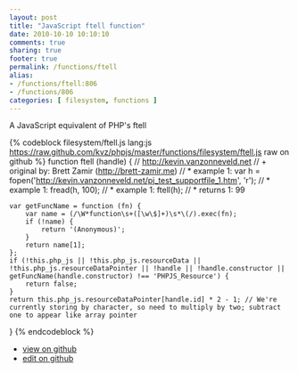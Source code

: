 ```yaml
---
layout: post
title: "JavaScript ftell function"
date: 2010-10-10 10:10:10
comments: true
sharing: true
footer: true
permalink: /functions/ftell
alias:
- /functions/ftell:806
- /functions/806
categories: [ filesystem, functions ]
---
```

A JavaScript equivalent of PHP's ftell
<!-- more -->
{% codeblock filesystem/ftell.js lang:js https://raw.github.com/kvz/phpjs/master/functions/filesystem/ftell.js raw on github %}
function ftell (handle) {
    // http://kevin.vanzonneveld.net
    // +   original by: Brett Zamir (http://brett-zamir.me)
    // *     example 1: var h = fopen('http://kevin.vanzonneveld.net/pj_test_supportfile_1.htm', 'r');
    // *     example 1: fread(h, 100);
    // *     example 1: ftell(h);
    // *     returns 1: 99

    var getFuncName = function (fn) {
        var name = (/\W*function\s+([\w\$]+)\s*\(/).exec(fn);
        if (!name) {
            return '(Anonymous)';
        }
        return name[1];
    };
    if (!this.php_js || !this.php_js.resourceData || !this.php_js.resourceDataPointer || !handle || !handle.constructor || getFuncName(handle.constructor) !== 'PHPJS_Resource') {
        return false;
    }
    return this.php_js.resourceDataPointer[handle.id] * 2 - 1; // We're currently storing by character, so need to multiply by two; subtract one to appear like array pointer
}
{% endcodeblock %}
<ul>
 <li><a href="https://github.com/kvz/phpjs/blob/master/functions/filesystem/ftell.js">view on github</a></li>
 <li><a href="https://github.com/kvz/phpjs/edit/master/functions/filesystem/ftell.js">edit on github</a></li>
</ul>
